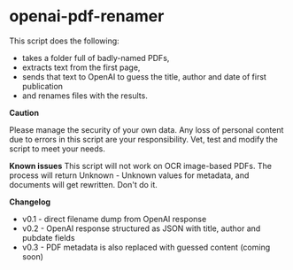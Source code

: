 # openai-pdf-renamer
This script does the following:
- takes a folder full of badly-named PDFs,
- extracts text from the first page,
- sends that text to OpenAI to guess the title, author and date of first publication
- and renames files with the results.

**Caution**

Please manage the security of your own data. 
Any loss of personal content due to errors in this script are your responsibility. Vet, test and modify the script to meet your needs.

**Known issues**
This script will not work on OCR image-based PDFs. The process will return Unknown - Unknown values for metadata, and documents will get rewritten. Don't do it.

**Changelog**
- v0.1 - direct filename dump from OpenAI response
- v0.2 - OpenAI response structured as JSON with title, author and pubdate fields
- v0.3 - PDF metadata is also replaced with guessed content (coming soon)
